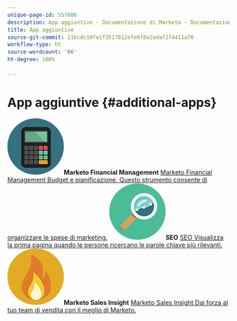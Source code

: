 ```yaml
---
unique-page-id: 557086
description: App aggiuntive - Documentazione di Marketo - Documentazione del prodotto
title: App aggiuntive
source-git-commit: 21bcdc10fe1f3517612efe0f8e2adaf2f4411a70
workflow-type: ht
source-wordcount: '66'
ht-degree: 100%

---
```



# App aggiuntive {#additional-apps}

**![Marketo Financial Management](assets/office-09.png)Marketo Financial Management** [Marketo Financial Management Budget e pianificazione. Questo strumento consente di organizzare le spese di marketing.](https://docs.marketo.com/display/DOCS/Marketo+Financial+Management)     **![SEO](assets/seo-15.png)SEO** [SEO Visualizza la prima pagina quando le persone ricercano le parole chiave più rilevanti.](https://docs.marketo.com/display/DOCS/SEO)     **![Marketo Sales Insight](assets/alerts-10.png)Marketo Sales Insight** [Marketo Sales Insight Dai forza al tuo team di vendita con il meglio di Marketo.](https://docs.marketo.com/display/DOCS/Marketo+Sales+Insight)
